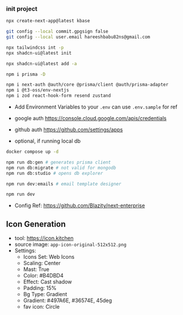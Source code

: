 ### init project

```sh
npx create-next-app@latest kbase

git config --local commit.gpgsign false
git config --local user.email hareeshbabu82ns@gmail.com
```

```sh
npx tailwindcss int -p
npx shadcn-ui@latest init

npx shadcn-ui@latest add -a

```

```sh
npm i prisma -D

npm i next-auth @auth/core @prisma/client @auth/prisma-adapter
npm i @t3-oss/env-nextjs
npm i zod react-hook-form resend zustand
```

- Add Environment Variables to your `.env` can use `.env.sample` for ref
- google auth https://console.cloud.google.com/apis/credentials
- github auth https://github.com/settings/apps

- optional, if running local db

```sh
docker compose up -d
```

```sh
npm run db:gen # generates prisma client
npm run db:migrate # not valid for mongodb
npm run db:studio # opens db explorer

npm run dev:emails # email template designer

npm run dev
```

- Config Ref: https://github.com/Blazity/next-enterprise

## Icon Generation

- tool: https://icon.kitchen
- source image: `app-icon-original-512x512.png`
- Settings:
  - Icons Set: Web Icons
  - Scaling: Center
  - Mast: True
  - Color: #B4DBD4
  - Effect: Cast shadow
  - Padding: 15%
  - Bg Type: Gradient
  - Gradient: #497A6E, #36574E, 45deg
  - fav icon: Circle
